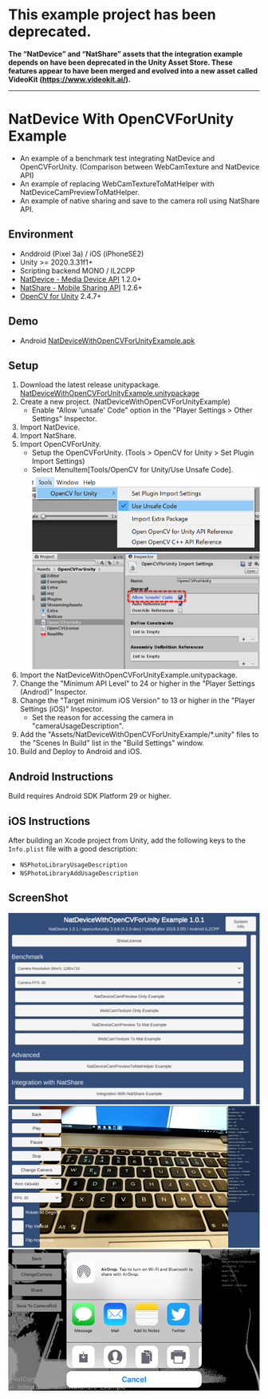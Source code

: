 # This example project has been deprecated.
**The “NatDevice” and “NatShare” assets that the integration example depends on have been deprecated in the Unity Asset Store. These features appear to have been merged and evolved into a new asset called VideoKit (https://www.videokit.ai/).**

---

# NatDevice With OpenCVForUnity Example
- An example of a benchmark test integrating NatDevice and OpenCVForUnity. (Comparison between WebCamTexture and NatDevice API)  
- An example of replacing WebCamTextureToMatHelper with NatDeviceCamPreviewToMatHelper.
- An example of native sharing and save to the camera roll using NatShare API.


## Environment
- Anddroid (Pixel 3a) / iOS (iPhoneSE2)
- Unity >= 2020.3.31f1+
- Scripting backend MONO / IL2CPP
- [NatDevice - Media Device API](https://assetstore.unity.com/packages/tools/integration/natdevice-media-device-api-162053?aid=1011l4ehR) 1.2.0+
- [NatShare - Mobile Sharing API](https://github.com/natsuite/NatShare) 1.2.6+
- [OpenCV for Unity](https://assetstore.unity.com/packages/tools/integration/opencv-for-unity-21088?aid=1011l4ehR) 2.4.7+


## Demo
- Android [NatDeviceWithOpenCVForUnityExample.apk](https://github.com/EnoxSoftware/NatDeviceWithOpenCVForUnityExample/releases)


## Setup
1. Download the latest release unitypackage. [NatDeviceWithOpenCVForUnityExample.unitypackage](https://github.com/EnoxSoftware/NatDeviceWithOpenCVForUnityExample/releases)
1. Create a new project. (NatDeviceWithOpenCVForUnityExample)
    * Enable "Allow 'unsafe' Code" option in the "Player Settings > Other Settings" Inspector.
1. Import NatDevice.
1. Import NatShare.
1. Import OpenCVForUnity.
    * Setup the OpenCVForUnity. (Tools > OpenCV for Unity > Set Plugin Import Settings)
    * Select MenuItem[Tools/OpenCV for Unity/Use Unsafe Code]. 
      ![Use_UnsafeCode.PNG](Use_UnsafeCode.png)
      ![AllowUnsafeCode.PNG](AllowUnsafeCode.png)
1. Import the NatDeviceWithOpenCVForUnityExample.unitypackage.
1. Change the "Minimum API Level" to 24 or higher in the "Player Settings (Androd)" Inspector.
1. Change the "Target minimum iOS Version" to 13 or higher in the "Player Settings (iOS)" Inspector.
    * Set the reason for accessing the camera in "cameraUsageDescription".
1. Add the "Assets/NatDeviceWithOpenCVForUnityExample/*.unity" files to the "Scenes In Build" list in the "Build Settings" window.
1. Build and Deploy to Android and iOS.


## Android Instructions
Build requires Android SDK Platform 29 or higher.


## iOS Instructions
After building an Xcode project from Unity, add the following keys to the `Info.plist` file with a good description:
- `NSPhotoLibraryUsageDescription`
- `NSPhotoLibraryAddUsageDescription`


## ScreenShot
![screenshot01.jpg](screenshot01.jpg) 
![screenshot02.jpg](screenshot02.jpg) 
![screenshot03.jpg](screenshot03.jpg) 

